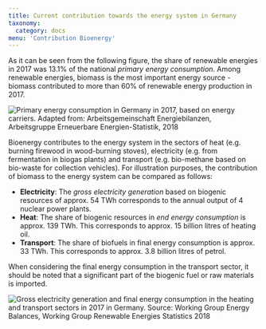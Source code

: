 ```yaml
---
title: Current contribution towards the energy system in Germany
taxonomy:
  category: docs
menu: 'Contribution Bioenergy'
---
```


As it can be seen from the following figure, the share of renewable energies in 2017 was 13.1% of the national *primary energy consumption*. Among renewable energies, biomass is the most important energy source - biomass contributed to more than 60% of renewable energy production in 2017. 

![](Script_DBFZ_Primaerenergieverbrauch_2017_en.png?lightbox=800&resize=500&classes=caption "Primary energy consumption in Germany in 2017, based on energy carriers. Adapted from: Arbeitsgemeinschaft Energiebilanzen, Arbeitsgruppe Erneuerbare Energien-Statistik, 2018")

Bioenergy contributes to the energy system in the sectors of heat (e.g. burning firewood in wood-burning stoves), electricity (e.g. from fermentation in biogas plants) and transport (e.g. bio-methane based on bio-waste for collection vehicles). For illustration purposes, the contribution of biomass to the energy system can be compared as follows:

- **Electricity**: The *gross electricity generation* based on biogenic resources of approx. 54 TWh corresponds to the annual output of 4 nuclear power plants.
- **Heat**: The share of biogenic resources in *end energy consumption* is approx. 139 TWh. This corresponds to approx. 15 billion litres of heating oil.
- **Transport**: The share of biofuels in final energy consumption is approx. 33 TWh. This corresponds to approx. 3.8 billion litres of petrol.

When considering the final energy consumption in the transport sector, it should be noted that a significant part of the biogenic fuel or raw materials is imported.

![](Script_DBFZ_Sektoren_2017_en.png?lightbox=800&resize=600&classes=caption "Gross electricity generation and final energy consumption in the heating and transport sectors in 2017 in Germany. Source: Working Group Energy Balances, Working Group Renewable Energies Statistics 2018")
